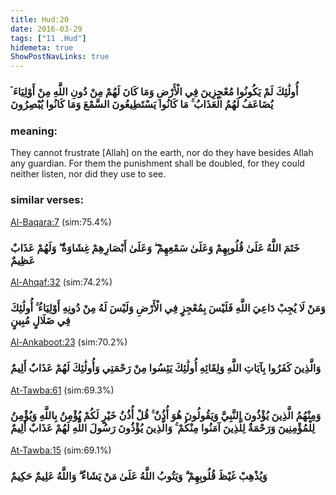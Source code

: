 ```yaml
---
title: Hud:20
date: 2016-03-29
tags: ["11 .Hud"]
hidemeta: true 
ShowPostNavLinks: true 
---
```

### أُولَٰئِكَ لَمْ يَكُونُوا مُعْجِزِينَ فِي الْأَرْضِ وَمَا كَانَ لَهُمْ مِنْ دُونِ اللَّهِ مِنْ أَوْلِيَاءَ ۘ يُضَاعَفُ لَهُمُ الْعَذَابُ ۚ مَا كَانُوا يَسْتَطِيعُونَ السَّمْعَ وَمَا كَانُوا يُبْصِرُونَ
### meaning: 
They cannot frustrate [Allah] on the earth, nor do they have besides Allah any guardian. For them the punishment shall be doubled, for they could neither listen, nor did they use to see.
### similar verses: 

[Al-Baqara:7](/2/7) (sim:75.4%)

### خَتَمَ اللَّهُ عَلَىٰ قُلُوبِهِمْ وَعَلَىٰ سَمْعِهِمْ ۖ وَعَلَىٰ أَبْصَارِهِمْ غِشَاوَةٌ ۖ وَلَهُمْ عَذَابٌ عَظِيمٌ

[Al-Ahqaf:32](/46/32) (sim:74.2%)

### وَمَنْ لَا يُجِبْ دَاعِيَ اللَّهِ فَلَيْسَ بِمُعْجِزٍ فِي الْأَرْضِ وَلَيْسَ لَهُ مِنْ دُونِهِ أَوْلِيَاءُ ۚ أُولَٰئِكَ فِي ضَلَالٍ مُبِينٍ

[Al-Ankaboot:23](/29/23) (sim:70.2%)

### وَالَّذِينَ كَفَرُوا بِآيَاتِ اللَّهِ وَلِقَائِهِ أُولَٰئِكَ يَئِسُوا مِنْ رَحْمَتِي وَأُولَٰئِكَ لَهُمْ عَذَابٌ أَلِيمٌ

[At-Tawba:61](/9/61) (sim:69.3%)

### وَمِنْهُمُ الَّذِينَ يُؤْذُونَ النَّبِيَّ وَيَقُولُونَ هُوَ أُذُنٌ ۚ قُلْ أُذُنُ خَيْرٍ لَكُمْ يُؤْمِنُ بِاللَّهِ وَيُؤْمِنُ لِلْمُؤْمِنِينَ وَرَحْمَةٌ لِلَّذِينَ آمَنُوا مِنْكُمْ ۚ وَالَّذِينَ يُؤْذُونَ رَسُولَ اللَّهِ لَهُمْ عَذَابٌ أَلِيمٌ

[At-Tawba:15](/9/15) (sim:69.1%)

### وَيُذْهِبْ غَيْظَ قُلُوبِهِمْ ۗ وَيَتُوبُ اللَّهُ عَلَىٰ مَنْ يَشَاءُ ۗ وَاللَّهُ عَلِيمٌ حَكِيمٌ
